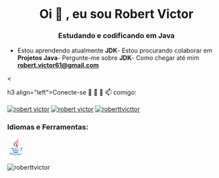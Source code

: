 <h1 align="center">Oi 👋 , eu sou Robert Victor</h1><h3 align="center">Estudando e codificando em Java</h3>


- Estou aprendendo atualmente **JDK**- Estou procurando colaborar em **Projetos Java**- Pergunte-me sobre **JDK**- Como chegar até mim **robert.victor61@gmail.com**





<

h3 align="left">Conecte-se 💬 🌱 👯 📫 comigo: </h3>
<p align="left">
<a href="https://linkedin.com/in/robert victor" target="blank"><img align="center" src="https://raw.githubusercontent.com/rahuldkjain/github-profile-readme-generator/master/src/images/icons/Social/linked-in-alt.svg" alt="robert victor" height="30" width="40" /></a>
<a href="https://fb.com/robert victor" target="blank"><img align="center" src="https://raw.githubusercontent.com/rahuldkjain/github-profile-readme-generator/master/src/images/icons/Social/facebook.svg" alt="robert victor" height="30" width="40" /></a>
<a href="https://instagram.com/roberttvicttor" target="blank"><img align="center" src="https://raw.githubusercontent.com/rahuldkjain/github-profile-readme-generator/master/src/images/icons/Social/instagram.svg" alt="roberttvicttor" height="30" width="40" /></a></p><h3 align="left">Idiomas e Ferramentas:</h3><p align="left">



<a href="https://www.java.com" target="_blank" rel="noreferrer"> <img src="https://raw.githubusercontent.com/devicons/devicon/master/icons/java/java-original.svg" alt="java" width="40" height="40"/> </a> </p>

<p><img align="center" src="https://github-readme-stats.vercel.app/api/top-langs?username=roberttvictor&show_icons=true&locale=en&layout=compact" alt="roberttvictor" /></p>




<!---
- 👋 Hi, I’m @RoberttVictor
- 👀 I’m interested in ...
- 🌱 I’m currently learning ...
- 💞️ I’m looking to collaborate on ...
- 📫 How to reach me ...


RoberttVictor/RoberttVictor is a ✨ special ✨ repository because its `README.md` (this file) appears on your GitHub profile.
You can click the Preview link to take a look at your changes.
--->
